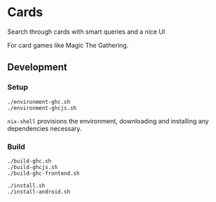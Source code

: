 # Cards

Search through cards with smart queries and a nice UI 

For card games like Magic The Gathering.


## Development

### Setup

    ./environment-ghc.sh
    ./environment-ghcjs.sh

`nix-shell` provisions the environment,
downloading and installing any dependencies necessary.
    
### Build

    ./build-ghc.sh
    ./build-ghcjs.sh
    ./build-ghc-frontend.sh
    
    ./install.sh
    ./install-android.sh


